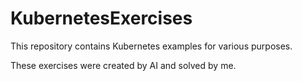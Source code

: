 # KubernetesExercises
This repository contains Kubernetes examples for various purposes.

These exercises were created by AI and solved by me.